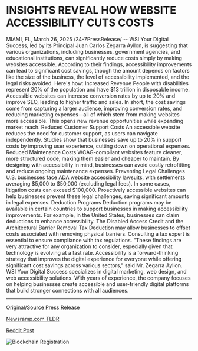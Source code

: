 # INSIGHTS REVEAL HOW WEBSITE ACCESSIBILITY CUTS COSTS

MIAMI, FL, March 26, 2025 /24-7PressRelease/ -- WSI Your Digital Success, led by its Principal Juan Carlos Zegarra Ayllon, is suggesting that various organizations, including businesses, government agencies, and educational institutions, can significantly reduce costs simply by making websites accessible.  According to their findings, accessibility improvements can lead to significant cost savings, though the amount depends on factors like the size of the business, the level of accessibility implemented, and the legal risks avoided. Here's how:  Increased Revenue People with disabilities represent 20% of the population and have $13 trillion in disposable income. Accessible websites can increase conversion rates by up to 20% and improve SEO, leading to higher traffic and sales. In short, the cost savings come from capturing a larger audience, improving conversion rates, and reducing marketing expenses—all of which stem from making websites more accessible. This opens new revenue opportunities while expanding market reach.  Reduced Customer Support Costs An accessible website reduces the need for customer support, as users can navigate independently. Studies show that businesses save up to 20% in support costs by improving user experience, cutting down on operational expenses.  Reduced Maintenance Costs WCAG-compliant websites feature cleaner, more structured code, making them easier and cheaper to maintain. By designing with accessibility in mind, businesses can avoid costly retrofitting and reduce ongoing maintenance expenses.  Preventing Legal Challenges U.S. businesses face ADA website accessibility lawsuits, with settlements averaging $5,000 to $50,000 (excluding legal fees). In some cases, litigation costs can exceed $100,000. Proactively accessible websites can help businesses prevent these legal challenges, saving significant amounts in legal expenses.  Deduction Programs Deduction programs may be available in certain countries to support businesses in making accessibility improvements. For example, in the United States, businesses can claim deductions to enhance accessibility. The Disabled Access Credit and the Architectural Barrier Removal Tax Deduction may allow businesses to offset costs associated with removing physical barriers. Consulting a tax expert is essential to ensure compliance with tax regulations.  "These findings are very attractive for any organization to consider, especially given that technology is evolving at a fast rate. Accessibility is a forward-thinking strategy that improves the digital experience for everyone while offering significant cost savings across various sectors," said Mr. Zegarra Ayllon.  WSI Your Digital Success specializes in digital marketing, web design, and web accessibility solutions. With years of experience, the company focuses on helping businesses create accessible and user-friendly digital platforms that build stronger connections with all audiences. 

---

[Original/Source Press Release](https://www.24-7pressrelease.com/press-release/521052/insights-reveal-how-website-accessibility-cuts-costs)
                    

[Newsramp.com TLDR](https://newsramp.com/curated-news/website-accessibility-a-cost-saving-strategy-for-businesses/8569fe6c0ef63d2dd2bab18330450e84) 

 



[Reddit Post](https://www.reddit.com/r/Business_NewsRamp/comments/1jkkit3/website_accessibility_a_costsaving_strategy_for/) 



![Blockchain Registration](https://cdn.newsramp.app/24-7PressRelease/qrcode/253/26/waityBDH.webp)